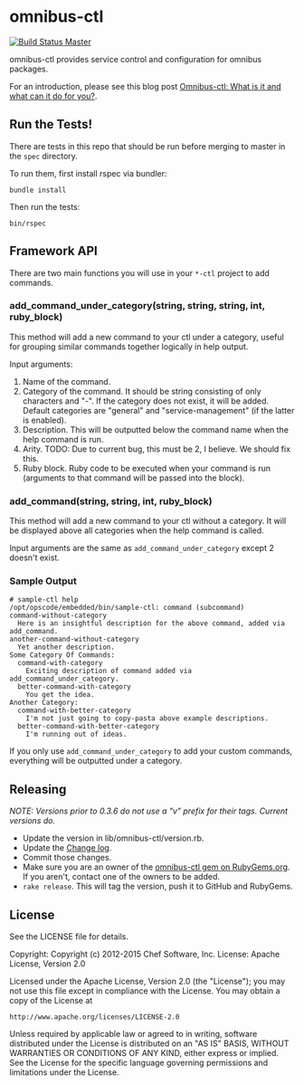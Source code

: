 # omnibus-ctl

[![Build Status Master](https://travis-ci.org/chef/omnibus-ctl.svg?branch=master)](https://travis-ci.org/chef/omnibus-ctl)

omnibus-ctl provides service control and configuration for omnibus packages.

For an introduction, please see this blog post [Omnibus-ctl: What is it and what can it do for you?](https://www.chef.io/blog/2015/05/26/omnibus-ctl-what-is-it-and-what-can-it-do-for-you/).

## Run the Tests!

There are tests in this repo that should be run before merging to master in the `spec` directory.

To run them, first install rspec via bundler:

```
bundle install
```

Then run the tests:

```
bin/rspec
```

## Framework API

There are two main functions you will use in your `*-ctl` project to add commands.

### add_command_under_category(string, string, string, int, ruby_block)

This method will add a new command to your ctl under a category, useful for grouping similar commands together logically in help output.

Input arguments:

1. Name of the command.
2. Category of the command. It should be string consisting of only characters and "-". If the category does not exist, it will be added. Default categories are "general" and "service-management" (if the latter is enabled).
3. Description. This will be outputted below the command name when the help command is run.
4. Arity. TODO: Due to current bug, this must be 2, I believe. We should fix this.
5. Ruby block. Ruby code to be executed when your command is run (arguments to that command will be passed into the block).

### add_command(string, string, int, ruby_block)

This method will add a new command to your ctl without a category. It will be displayed above all categories when the help command is called.

Input arguments are the same as `add_command_under_category` except 2 doesn't exist.

### Sample Output

```
# sample-ctl help
/opt/opscode/embedded/bin/sample-ctl: command (subcommand)
command-without-category
  Here is an insightful description for the above command, added via add_command.
another-command-without-category
  Yet another description.
Some Category Of Commands:
  command-with-category
    Exciting description of command added via add_command_under_category.
  better-command-with-category
    You get the idea.
Another Category:
  command-with-better-category
    I'm not just going to copy-pasta above example descriptions.
  better-command-with-better-category
    I'm running out of ideas.
```

If you only use `add_command_under_category` to add your custom commands, everything will be outputted under a category.

## Releasing

*NOTE: Versions prior to 0.3.6 do not use a "v" prefix for their tags. Current
versions do.*

* Update the version in lib/omnibus-ctl/version.rb.
* Update the [Change log](CHANGELOG.md).
* Commit those changes.
* Make sure you are an owner of the
  [omnibus-ctl gem on RubyGems.org](https://rubygems.org/gems/omnibus-ctl). If
  you aren't, contact one of the owners to be added.
* `rake release`. This will tag the version, push it to GitHub and RubyGems.

## License

See the LICENSE file for details.

Copyright: Copyright (c) 2012-2015 Chef Software, Inc.
License: Apache License, Version 2.0

Licensed under the Apache License, Version 2.0 (the "License");
you may not use this file except in compliance with the License.
You may obtain a copy of the License at

    http://www.apache.org/licenses/LICENSE-2.0

Unless required by applicable law or agreed to in writing, software
distributed under the License is distributed on an "AS IS" BASIS,
WITHOUT WARRANTIES OR CONDITIONS OF ANY KIND, either express or implied.
See the License for the specific language governing permissions and
limitations under the License.
